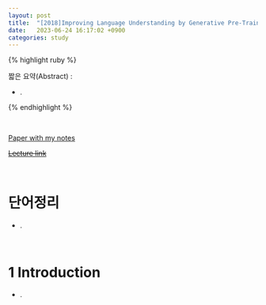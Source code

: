 ```yaml
---
layout: post
title:  "[2018]Improving Language Understanding by Generative Pre-Training"
date:   2023-06-24 16:17:02 +0900
categories: study
---
```







{% highlight ruby %}


짧은 요약(Abstract) :    
* .  


{% endhighlight %}  

<br/>


[Paper with my notes](https://drive.google.com/drive/folders/15wAWI52aJxqzIDfps-VURG03lpZfRQgf?usp=sharing)  


[~~Lecture link~~]()  

<br/>

# 단어정리  
* .  








<br/>

# 1 Introduction  
* .  

